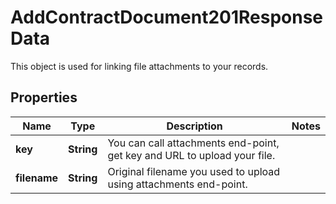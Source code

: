 

# AddContractDocument201ResponseData

This object is used for linking file attachments to your records.

## Properties

| Name | Type | Description | Notes |
|------------ | ------------- | ------------- | -------------|
|**key** | **String** | You can call attachments end-point, get key and URL to upload your file. |  |
|**filename** | **String** | Original filename you used to upload using attachments end-point. |  |



